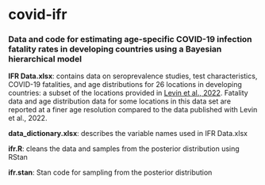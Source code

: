 # covid-ifr

### Data and code for estimating age-specific COVID-19 infection fatality rates in developing countries using a Bayesian hierarchical model 

**IFR Data.xlsx**: contains data on seroprevalence studies, test characteristics, COVID-19 fatalities, and age distributions for 26 locations in developing countries: a subset of the locations provided in [Levin et al., 2022](http://dx.doi.org/10.1136/bmjgh-2022-008477). Fatality data and age distribution data for some locations in this data set are reported at a finer age resolution compared to the data published with Levin et al., 2022.

**data_dictionary.xlsx**: describes the variable names used in IFR Data.xlsx

**ifr.R**: cleans the data and samples from the posterior distribution using RStan

**ifr.stan**: Stan code for sampling from the posterior distribution
